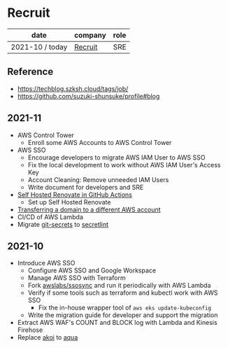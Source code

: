 # Recruit

date | company | role
--- | --- | ---
2021-10 / today | [Recruit](https://www.recruit.co.jp/) | SRE

## Reference

* https://techblog.szksh.cloud/tags/job/
* https://github.com/suzuki-shunsuke/profile#blog

## 2021-11

* AWS Control Tower
  * Enroll some AWS Accounts to AWS Control Tower
* AWS SSO
  * Encourage developers to migrate AWS IAM User to AWS SSO
  * Fix the local development to work without AWS IAM User's Access Key
  * Account Cleaning: Remove unneeded IAM Users
  * Write document for developers and SRE
* [Self Hosted Renovate in GitHub Actions](https://github.com/renovatebot/github-action)
  * Set up Self Hosted Renovate
* [Transferring a domain to a different AWS account](https://docs.aws.amazon.com/Route53/latest/DeveloperGuide/domain-transfer-between-aws-accounts.html)
* CI/CD of AWS Lambda
* Migrate [git-secrets](https://github.com/awslabs/git-secrets) to [secretlint](https://github.com/secretlint/secretlint)

## 2021-10

* Introduce AWS SSO
  * Configure AWS SSO and Google Workspace
  * Manage AWS SSO with Terraform
  * Fork [awslabs/ssosync](https://github.com/awslabs/ssosync) and run it periodically with AWS Lambda
  * Verify if some tools such as terraform and kubectl work with AWS SSO
    * Fix the in-house wrapper tool of `aws eks update-kubeconfig`
  * Write the migration guide for developer and support the migration
* Extract AWS WAF's COUNT and BLOCK log with Lambda and Kinesis Firehose
* Replace [akoi](http://github.com/suzuki-shunsuke/akoi) to [aqua](https://github.com/suzuki-shunsuke/aqua)

